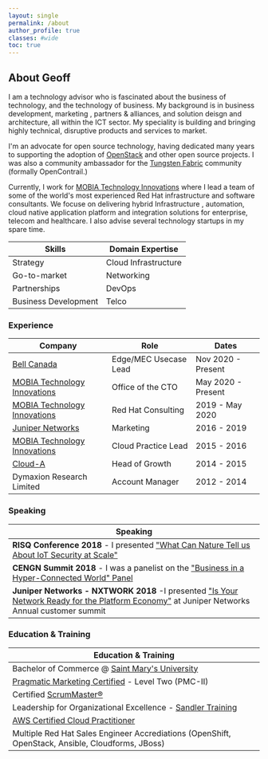 ```yaml
---
layout: single
permalink: /about
author_profile: true
classes: #wide
toc: true
---
```

## About Geoff

 I am a technology advisor who is fascinated about the business of
technology, and the technology of business. My background is in business development, marketing
, partners & alliances, and solution deisgn and architecture, all within the ICT sector. My speciality is building and bringing highly technical, disruptive products and services to market.

I'm an advocate for open source technology, having dedicated many years to
supporting the adoption of [OpenStack](https://www.openstack.org/) and other
open source projects. I was also a community ambassador for
the [Tungsten Fabric](https://tungsten.io/) community (formally OpenContrail.)

Currently, I work for [MOBIA Technology Innovations](https://www.mobia.io) where I lead a team of some of the world's most experienced Red Hat infrastructure and software consultants. We focuse on delivering hybrid Infrastructure , automation, cloud native application platform and integration solutions for enterprise, telecom and healthcare. I also 
advise several technology startups in my spare time.

| Skills                | Domain Expertise            |
|-----------------------|-----------------------------|
| Strategy              | Cloud Infrastructure        |
| Go-to-market          | Networking                  |
| Partnerships          | DevOps                      |
| Business Development  | Telco         |

### Experience

| Company                      	| Role                	| Dates          	|
|------------------------------	|---------------------	|----------------	|
| [Bell Canada](https://www.bell.ca)             	| Edge/MEC Usecase Lead           	| Nov 2020 - Present 	|
| [MOBIA Technology Innovations](https://www.mobia.io)             	| Office of the CTO           	| May 2020 - Present 	|
| [MOBIA Technology Innovations](https://www.mobia.io)             	| Red Hat Consulting           	| 2019 - May 2020 	|
| [Juniper Networks](https://www.juniper.net/us/en/)             	| Marketing           	| 2016 - 2019 	|   
| [MOBIA Technology Innovations](https://mobia.io/) 	| Cloud Practice Lead 	| 2015 - 2016    	|   
| [Cloud-A](https://www.clouda.ca)                      	| Head of Growth      	| 2014 - 2015    	|
| Dymaxion Research Limited     | Account Manager      	| 2012 - 2014    	|

### Speaking

| Speaking                                                                                                                                                                                                                        |
|---------------------------------------------------------------------------------------------------------------------------------------------------------------------------------------------------------------------------------|
| **RISQ Conference 2018** - I presented ["What Can Nature Tell us About IoT Security at Scale"](https://geoffsullivan.net/networking/iot/security/RISQ/)                                                                         |
| **CENGN Summit 2018** - I was a panelist on the ["Business in a Hyper-Connected World" Panel](https://geoffsullivan.net/networking/telecommunications/business/CENGN-Summit/)                                                   |
| **Juniper Networks - NXTWORK 2018** -I presented ["Is Your Network Ready for the Platform Economy"](https://geoffsullivan.net/cloud/digital%20transformation/business/NXTWORK-2018/) at Juniper Networks Annual customer summit |

### Education & Training

| Education & Training                                                                          |
|-----------------------------------------------------------------------------------------------|
| Bachelor of Commerce @ [Saint Mary's University](https://smu.ca/academics/sobey/welcome.html) |
| [Pragmatic Marketing Certified](https://www.pragmaticmarketing.com/) - Level Two (PMC-II)     |
| Certified [ScrumMaster®](https://www.scrumalliance.org/)                                      |
| Leadership for Organizational Excellence - [Sandler Training](https://www.sandler.com/programs/leadership-for-organizational-excellence/)|
| [AWS Certified Cloud Practitioner](https://aws.amazon.com/certification/certified-cloud-practitioner/)                                                                  |
| Multiple Red Hat Sales Engineer Accrediations (OpenShift, OpenStack, Ansible, Cloudforms, JBoss)   |